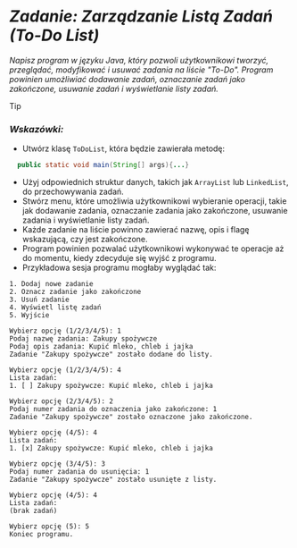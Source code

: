 # ***Zadanie: Zarządzanie Listą Zadań (To-Do List)***

*Napisz program w języku Java, który pozwoli użytkownikowi tworzyć, przeglądać, modyfikować i usuwać zadania na liście "To-Do". Program powinien umożliwiać dodawanie zadań, oznaczanie zadań jako zakończone, usuwanie zadań i wyświetlanie listy zadań.*
> [!TIP]
### **_Wskazówki:_**


* Utwórz klasę `ToDoList`, która będzie zawierała metodę:
```java
  public static void main(String[] args){...}
```
* Użyj odpowiednich struktur danych, takich jak `ArrayList` lub `LinkedList`, do przechowywania zadań.
* Stwórz menu, które umożliwia użytkownikowi wybieranie operacji, takie jak dodawanie zadania, oznaczanie zadania jako zakończone, usuwanie zadania i wyświetlanie listy zadań.
* Każde zadanie na liście powinno zawierać nazwę, opis i flagę wskazującą, czy jest zakończone.
* Program powinien pozwalać użytkownikowi wykonywać te operacje aż do momentu, kiedy zdecyduje się wyjść z programu.
* Przykładowa sesja programu mogłaby wyglądać tak:

```
1. Dodaj nowe zadanie
2. Oznacz zadanie jako zakończone
3. Usuń zadanie
4. Wyświetl listę zadań
5. Wyjście

Wybierz opcję (1/2/3/4/5): 1
Podaj nazwę zadania: Zakupy spożywcze
Podaj opis zadania: Kupić mleko, chleb i jajka
Zadanie "Zakupy spożywcze" zostało dodane do listy.

Wybierz opcję (1/2/3/4/5): 4
Lista zadań:
1. [ ] Zakupy spożywcze: Kupić mleko, chleb i jajka

Wybierz opcję (2/3/4/5): 2
Podaj numer zadania do oznaczenia jako zakończone: 1
Zadanie "Zakupy spożywcze" zostało oznaczone jako zakończone.

Wybierz opcję (4/5): 4
Lista zadań:
1. [x] Zakupy spożywcze: Kupić mleko, chleb i jajka

Wybierz opcję (3/4/5): 3
Podaj numer zadania do usunięcia: 1
Zadanie "Zakupy spożywcze" zostało usunięte z listy.

Wybierz opcję (4/5): 4
Lista zadań:
(brak zadań)

Wybierz opcję (5): 5
Koniec programu.
```
